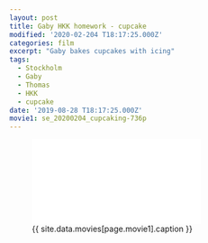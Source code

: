 ```yaml
---
layout: post
title: Gaby HKK homework - cupcake
modified: '2020-02-204 T18:17:25.000Z'
categories: film
excerpt: "Gaby bakes cupcakes with icing"
tags:
  - Stockholm
  - Gaby
  - Thomas
  - HKK
  - cupcake
date: '2019-08-28 T18:17:25.000Z'
movie1: se_20200204_cupcaking-736p
---
```


<figure>
<iframe src="{{ site.commonurl }}/movies/{{ site.data.movies[page.movie1].file }}" width="{{ site.data.movies[page.movie1].width }}" height="{{ site.data.movies[page.movie1].height }}" frameborder="0">
</iframe>
<figcaption> {{ site.data.movies[page.movie1].caption }} </figcaption>
</figure>

